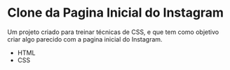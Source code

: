 # Clone da Pagina Inicial do Instagram

 Um projeto criado para treinar técnicas de CSS, e que tem como objetivo criar algo parecido com a pagina inicial do Instagram.

- HTML
- CSS